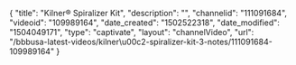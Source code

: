 {
    "title": "Kilner&reg; Spiralizer Kit",
    "description": "",
    "channelid": "111091684",
    "videoid": "109989164",
    "date_created": "1502522318",
    "date_modified": "1504049171",
    "type": "captivate",
    "layout": "channelVideo",
    "url": "\/bbbusa-latest-videos\/kilner\u00c2-spiralizer-kit-3-notes\/111091684-109989164"
}